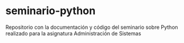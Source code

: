 seminario-python
================

Repositorio con la documentación y código del seminario sobre Python realizado para la asignatura Administración de Sistemas
